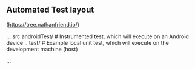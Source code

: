 ## Automated Test layout
(https://tree.nathanfriend.io/)

...
src
androidTest/  # Instrumented test, which will execute on an Android device
..
test/         # Example local unit test, which will execute on the development machine (host)

...
    